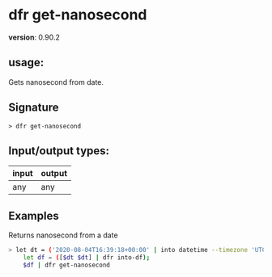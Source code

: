 # dfr get-nanosecond

**version**: 0.90.2

## **usage**:

Gets nanosecond from date.

## Signature

`> dfr get-nanosecond `

## Input/output types:

| input | output |
| ----- | ------ |
| any   | any    |

## Examples

Returns nanosecond from a date

```bash
> let dt = ('2020-08-04T16:39:18+00:00' | into datetime --timezone 'UTC');
    let df = ([$dt $dt] | dfr into-df);
    $df | dfr get-nanosecond
```
